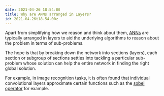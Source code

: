```yaml
---
date: 2021-04-26 18:54:00
title: Why are ANNs arranged in Layers?
id: 2021-04-26t18-54-00z
---
```


Apart from simplifying how we reason and think about them,
[ANNs](./2021-04-26t18-14-48z.md) are typically arranged in layers to aid the
underlying algorithms to reason about the problem in terms of sub-problems.

The hope is that by breaking down the network into sections (layers), each
section or subgroup of sections settles into tackling a particular sub-problem
whose solution can help the entire network in finding the right global solution.

For example, in image recognition tasks, it is often found that individual
convolutional layers approximate certain functions such as the
[sobel operator](https://en.wikipedia.org/wiki/Sobel_operator) for example.
